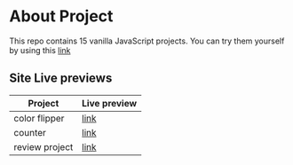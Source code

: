# About Project

This repo contains 15 vanilla JavaScript projects. You can try them yourself by using this [link](https://www.google.com/url?sa=t&rct=j&q=&esrc=s&source=web&cd=&cad=rja&uact=8&ved=2ahUKEwih3brk6O31AhUB2BoKHcbPBs0QwqsBegQIBBAB&url=https%3A%2F%2Fwww.youtube.com%2Fwatch%3Fv%3D3PHXvlpOkf4&usg=AOvVaw2U4XOf7rin7TRBK7Bh4O66)

## Site Live previews
| Project         |   Live preview |
|-----------------|---------------|
| color flipper   | [link](https://15-vanilla-projects.vercel.app/) |
| counter         | [link](https://counter-weld.vercel.app/) |
| review project  | [link](https://review-chi.vercel.app/) |
